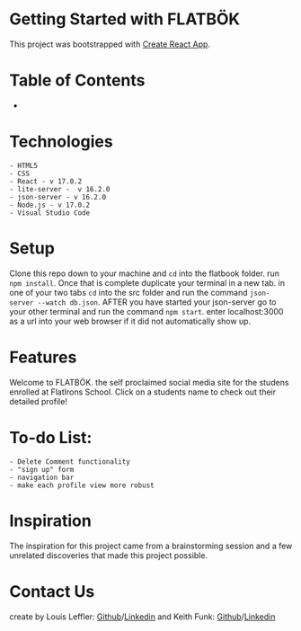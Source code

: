 # Getting Started with FLATBÖK

This project was bootstrapped with [Create React App](https://github.com/facebook/create-react-app).

# Table of Contents
  - 

# Technologies
    - HTML5 
    - CSS
    - React - v 17.0.2
    - lite-server -  v 16.2.0
    - json-server - v 16.2.0
    - Node.js - v 17.0.2
    - Visual Studio Code

# Setup

Clone this repo down to your machine and ```cd``` into the flatbook folder. run ``` npm install ```. Once that is complete duplicate your terminal in a new tab. in one of your two tabs ```cd``` into the src folder and run the command ```json-server --watch db.json```. AFTER  you have started your json-server go to your other terminal and run the command ``` npm start ```. enter localhost:3000 as a url into your web browser if it did not automatically show up.

# Features
Welcome to FLATBÖK. the self proclaimed social media site for the studens enrolled at FlatIrons School. Click on a students name to check out their detailed profile!

# To-do List:
    - Delete Comment functionality
    - "sign up" form
    - navigation bar
    - make each profile view more robust

# Inspiration
The inspiration for this project came from a brainstorming session and a few unrelated discoveries that made this project possible.

# Contact Us
create by Louis Leffler: [Github](https://github.com/1ouis1effler)/[Linkedin](https://www.linkedin.com/in/louisleffler/) and Keith Funk: [Github](https://github.com/Sunset05)/[Linkedin](https://www.linkedin.com/in/keith-funk-7082a315b/)
